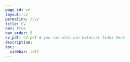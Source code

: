 ```yaml
---
page_id: cv
layout: cv
permalink: /cv/
title: CV
nav: true
nav_order: 5
cv_pdf: CV.pdf # you can also use external links here
description: 
toc:
  sidebar: left
---
```

